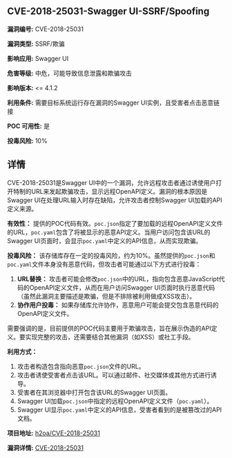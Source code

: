 ## CVE-2018-25031-Swagger UI-SSRF/Spoofing

**漏洞编号:** CVE-2018-25031

**漏洞类型:** SSRF/欺骗

**影响应用:** Swagger UI

**危害等级:** 中危，可能导致信息泄露和欺骗攻击

**影响版本:** <= 4.1.2

**利用条件:** 需要目标系统运行存在漏洞的Swagger UI实例，且受害者点击恶意链接

**POC 可用性:** 是

**投毒风险:** 10%

## 详情

CVE-2018-25031是Swagger UI中的一个漏洞，允许远程攻击者通过诱使用户打开特制的URL来发起欺骗攻击，显示远程OpenAPI定义。漏洞的根本原因是Swagger UI在处理URL输入时存在缺陷，允许攻击者控制Swagger UI加载的API定义来源。

**有效性：**
提供的POC代码有效。`poc.json`指定了要加载的远程OpenAPI定义文件的URL，`poc.yaml`包含了将被显示的恶意API定义。当用户访问包含该URL的Swagger UI页面时，会显示`poc.yaml`中定义的API信息，从而实现欺骗。

**投毒风险：**
该存储库存在一定的投毒风险，约为10%。虽然提供的`poc.json`和`poc.yaml`文件本身没有恶意代码，但攻击者可能通过以下方式进行投毒：

1.  **URL替换：** 攻击者可能会修改`poc.json`中的URL，指向包含恶意JavaScript代码的OpenAPI定义文件，从而在用户访问Swagger UI页面时执行恶意代码（虽然此漏洞主要描述是欺骗，但是不排除被利用做成XSS攻击）。
2.  **协作用户投毒：** 如果存储库允许协作，恶意用户可能会提交包含恶意代码的OpenAPI定义文件。

需要强调的是，目前提供的POC代码主要用于欺骗攻击，旨在展示伪造的API定义。要实现完整的攻击，还需要结合其他漏洞（如XSS）或社工手段。

**利用方式：**
1.  攻击者构造包含指向恶意`poc.json`文件的URL。
2.  攻击者诱使受害者点击该URL。可以通过邮件、社交媒体或其他方式进行诱导。
3.  受害者在其浏览器中打开包含该URL的Swagger UI页面。
4.  Swagger UI加载`poc.json`中指定的远程OpenAPI定义文件（`poc.yaml`）。
5.  Swagger UI显示`poc.yaml`中定义的API信息，受害者看到的是被篡改过的API文档。

**项目地址:** [h2oa/CVE-2018-25031](https://github.com/h2oa/CVE-2018-25031)

**漏洞详情:** [CVE-2018-25031](https://nvd.nist.gov/vuln/detail/CVE-2018-25031)